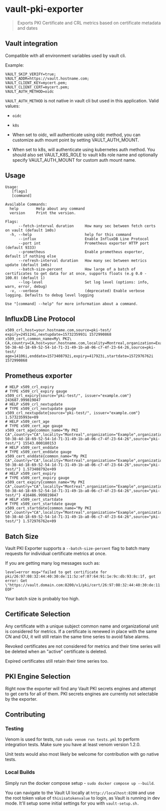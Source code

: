 # vault-pki-exporter

> Exports PKI Certificate and CRL metrics based on certificate metadata and dates

## Vault integration

Compatible with all environment variables used by vault cli.

Example:

```console
VAULT_SKIP_VERIFY=true;
VAULT_ADDR=https://vault.hostname.com;
VAULT_CLIENT_KEY=mycert.pem;
VAULT_CLIENT_CERT=mycert.pem;
VAULT_AUTH_METHOD=oidc
```

`VAULT_AUTH_METHOD` is not native in vault cli but used in this application. Valid values:

- `oidc`
- `k8s`

- When set to oidc, will authenticate using oidc method, you can customize auth mount point by setting VAULT_AUTH_MOUNT.
- When set to k8s, will authenticate using kubernetes auth method. You should also set VAULT_K8S_ROLE to vault k8s role name and optionally specify VAULT_AUTH_MOUNT for custom auth mount name.

## Usage

```console
Usage:
   [flags]
   [command]

Available Commands:
  help        Help about any command
  version     Print the version.

Flags:
      --fetch-interval duration     How many sec between fetch certs on vault (default 1m0s)
  -h, --help                        help for this command
      --influx                      Enable InfluxDB Line Protocol
      --port int                    Prometheus exporter HTTP port (default 9333)
      --prometheus                  Enable prometheus exporter, default if nothing else
      --refresh-interval duration   How many sec between metrics update (default 1m0s)
      --batch-size-percent          How large of a batch of certificates to get data for at once, supports floats (e.g 0.0 - 100.0) (default 1)
      --log-level                   Set log level (options: info, warn, error, debug)
  -v, --verbose                     (deprecated) Enable verbose logging. Defaults to debug level logging

Use "[command] --help" for more information about a command.
```

## InfluxDB Line Protocol

```console
x509_crl,host=your.hostname.com,source=pki-test/ expiry=245124i,nextupdate=1573235993i 1572990868
x509_cert,common_name=My\ PKI\ CA,country=CA,host=your.hostname.com,locality=Montreal,organization=Example,organizational_unit=WebService,province=QC,serial=0e-50-38-4d-18-69-52-54-1d-71-31-49-1b-a8-06-c7-4f-23-64-26,source=pki-test/ age=14106i,enddate=1573408792i,expiry=417923i,startdate=1572976762i 1572990868
```

## Prometheus exporter

```console
# HELP x509_crl_expiry
# TYPE x509_crl_expiry gauge
x509_crl_expiry{source="pki-test/", issuer="example.com"} 243687.999819847
# HELP x509_crl_nextupdate
# TYPE x509_crl_nextupdate gauge
x509_crl_nextupdate{source="pki-test/", issuer="example.com"} 1.573235993e+09
# HELP x509_cert_age
# TYPE x509_cert_age gauge
x509_cert_age{common_name="My PKI CA",country="CA",locality="Montreal",organization="Example",organizational_unit="WebService",province="QC",serial="0e-50-38-4d-18-69-52-54-1d-71-31-49-1b-a8-06-c7-4f-23-64-26",source="pki-test/"} 15543.000180153
# HELP x509_cert_enddate
# TYPE x509_cert_enddate gauge
x509_cert_enddate{common_name="My PKI CA",country="CA",locality="Montreal",organization="Example",organizational_unit="WebService",province="QC",serial="0e-50-38-4d-18-69-52-54-1d-71-31-49-1b-a8-06-c7-4f-23-64-26",source="pki-test/"} 1.573408792e+09
# HELP x509_cert_expiry
# TYPE x509_cert_expiry gauge
x509_cert_expiry{common_name="My PKI CA",country="CA",locality="Montreal",organization="Example",organizational_unit="WebService",province="QC",serial="0e-50-38-4d-18-69-52-54-1d-71-31-49-1b-a8-06-c7-4f-23-64-26",source="pki-test/"} 416486.999819847
# HELP x509_cert_startdate
# TYPE x509_cert_startdate gauge
x509_cert_startdate{common_name="My PKI CA",country="CA",locality="Montreal",organization="Example",organizational_unit="WebService",province="QC",serial="0e-50-38-4d-18-69-52-54-1d-71-31-49-1b-a8-06-c7-4f-23-64-26",source="pki-test/"} 1.572976762e+09
```

## Batch Size

Vault PKI Exporter supports a `--batch-size-percent` flag to batch many requests for individual certificate metrics at once.

If you are getting many log messages such as:

```console
level=error msg="failed to get certificate for pki/26:97:08:32:44:40:30:de:11:5z:ef:07:64:91:1e:9c:db:93:8c:1f, got error: Get \"https://vault.domain.com:8200/v1/pki/cert/26:97:08:32:44:40:30:de:11:5z:ef:07:64:91:1e:9c:db:93:8c:1f\": EOF"
```

Your batch size is probably too high.

## Certificate Selection

Any certificate with a unique subject common name and organizational unit is considered for metrics. If a certificate is renewed in place with the same CN and OU, it will still retain the same time series to avoid false alarms.

Revoked certificates are not considered for metrics and their time series will be deleted when an "active" certificate is deleted.

Expired certificates still retain their time series too.

## PKI Engine Selection

Right now the exporter will find any Vault PKI secrets engines and attempt to get certs for all of them. PKI secrets engines are currently not selectable by the exporter.

## Contributing

### Testing

Venom is used for tests, run `sudo venom run tests.yml` to perform integration tests. Make sure you have at least venom version 1.2.0.

Unit tests would also most likely be welcome for contribution with go native tests.

### Local Builds

Simply run the docker compose setup - `sudo docker compose up --build`.

You can navigate to the Vault UI locally at `http://localhost:8200` and use the root token value of `thisisatokenvalue` to login, as Vault is running in dev mode. It'll setup some initial settings for you with `vault-setup.sh.`
